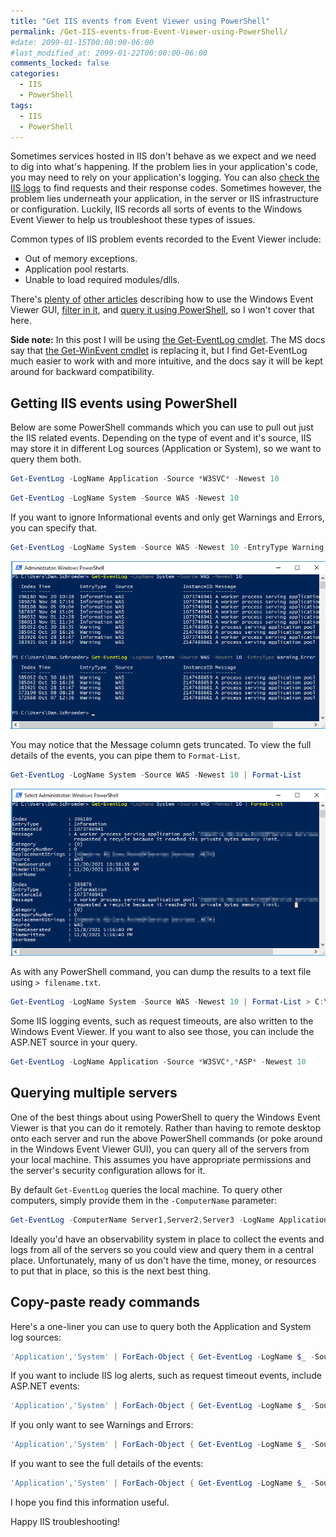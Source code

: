 ```yaml
---
title: "Get IIS events from Event Viewer using PowerShell"
permalink: /Get-IIS-events-from-Event-Viewer-using-PowerShell/
#date: 2099-01-15T00:00:00-06:00
#last_modified_at: 2099-01-22T00:00:00-06:00
comments_locked: false
categories:
  - IIS
  - PowerShell
tags:
  - IIS
  - PowerShell
---
```


Sometimes services hosted in IIS don't behave as we expect and we need to dig into what's happening.
If the problem lies in your application's code, you may need to rely on your application's logging.
You can also [check the IIS logs](https://stackify.com/beyond-iis-logs-find-failed-iis-asp-net-requests/) to find requests and their response codes.
Sometimes however, the problem lies underneath your application, in the server or IIS infrastructure or configuration.
Luckily, IIS records all sorts of events to the Windows Event Viewer to help us troubleshoot these types of issues.

Common types of IIS problem events recorded to the Event Viewer include:

- Out of memory exceptions.
- Application pool restarts.
- Unable to load required modules/dlls.

There's [plenty of](https://www.howtogeek.com/123646/htg-explains-what-the-windows-event-viewer-is-and-how-you-can-use-it/) [other articles](https://www.dummies.com/computers/operating-systems/windows-10/how-to-use-event-viewer-in-windows-10/) describing how to use the Windows Event Viewer GUI, [filter in it](https://www.papertrail.com/solution/tips/windows-event-log-filtering-techniques/), and [query it using PowerShell](https://evotec.xyz/powershell-everything-you-wanted-to-know-about-event-logs/), so I won't cover that here.

__Side note:__ In this post I will be using [the Get-EventLog cmdlet](https://docs.microsoft.com/en-us/powershell/module/microsoft.powershell.management/get-eventlog?view=powershell-5.1).
The MS docs say that [the Get-WinEvent cmdlet](https://docs.microsoft.com/en-us/powershell/module/microsoft.powershell.diagnostics/get-winevent?view=powershell-7.2) is replacing it, but I find Get-EventLog much easier to work with and more intuitive, and the docs say it will be kept around for backward compatibility.

## Getting IIS events using PowerShell

Below are some PowerShell commands which you can use to pull out just the IIS related events.
Depending on the type of event and it's source, IIS may store it in different Log sources (Application or System), so we want to query them both.

```powershell
Get-EventLog -LogName Application -Source *W3SVC* -Newest 10
```

```powershell
Get-EventLog -LogName System -Source WAS -Newest 10
```

If you want to ignore Informational events and only get Warnings and Errors, you can specify that.

```powershell
Get-EventLog -LogName System -Source WAS -Newest 10 -EntryType Warning,Error
```

![Get logs as table](/assets/Posts/2021-11-17-Get-IIS-events-from-event-viewer-using-PowerShell/GetEventLogAsTable.png)

You may notice that the Message column gets truncated.
To view the full details of the events, you can pipe them to `Format-List`.

```powershell
Get-EventLog -LogName System -Source WAS -Newest 10 | Format-List
```

![Get logs as list](/assets/Posts/2021-11-17-Get-IIS-events-from-event-viewer-using-PowerShell/GetEventLogAsList.png)

As with any PowerShell command, you can dump the results to a text file using `> filename.txt`.

```powershell
Get-EventLog -LogName System -Source WAS -Newest 10 | Format-List > C:\temp.txt
```

Some IIS logging events, such as request timeouts, are also written to the Windows Event Viewer.
If you want to also see those, you can include the ASP.NET source in your query.

```powershell
Get-EventLog -LogName Application -Source *W3SVC*,*ASP* -Newest 10
```

## Querying multiple servers

One of the best things about using PowerShell to query the Windows Event Viewer is that you can do it remotely.
Rather than having to remote desktop onto each server and run the above PowerShell commands (or poke around in the Windows Event Viewer GUI), you can query all of the servers from your local machine.
This assumes you have appropriate permissions and the server's security configuration allows for it.

By default `Get-EventLog` queries the local machine.
To query other computers, simply provide them in the `-ComputerName` parameter:

```powershell
Get-EventLog -ComputerName Server1,Server2,Server3 -LogName Application -Source *W3SVC* -Newest 10
```

Ideally you'd have an observability system in place to collect the events and logs from all of the servers so you could view and query them in a central place.
Unfortunately, many of us don't have the time, money, or resources to put that in place, so this is the next best thing.

## Copy-paste ready commands

Here's a one-liner you can use to query both the Application and System log sources:

```powershell
'Application','System' | ForEach-Object { Get-EventLog -LogName $_ -Source *W3SVC*,WAS -Newest 10 }
```

If you want to include IIS log alerts, such as request timeout events, include ASP.NET events:

```powershell
'Application','System' | ForEach-Object { Get-EventLog -LogName $_ -Source *W3SVC*,WAS,*ASP* -Newest 10 }
```

If you only want to see Warnings and Errors:

```powershell
'Application','System' | ForEach-Object { Get-EventLog -LogName $_ -Source *W3SVC*,WAS,*ASP* -Newest 10 -EntryType Warning,Error }
```

If you want to see the full details of the events:

```powershell
'Application','System' | ForEach-Object { Get-EventLog -LogName $_ -Source *W3SVC*,WAS,*ASP* -Newest 10 -EntryType Warning,Error } | Format-List
```

I hope you find this information useful.

Happy IIS troubleshooting!
